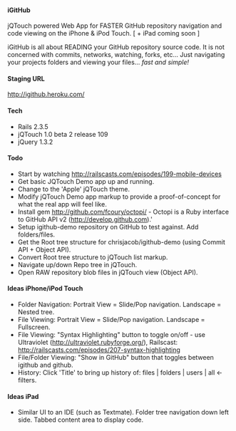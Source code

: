 #### iGitHub
jQTouch powered Web App for FASTER GitHub repository navigation and code viewing on the iPhone & iPod Touch. [ + iPad coming soon ]

iGitHub is all about READING your GitHub repository source code. It is not concerned with commits, networks, watching, forks, etc... Just navigating your projects folders and viewing your files... *fast and simple!*

#### Staging URL
http://igithub.heroku.com/

#### Tech
* Rails 2.3.5
* jQTouch 1.0 beta 2 release 109
* jQuery 1.3.2

#### Todo
* Start by watching http://railscasts.com/episodes/199-mobile-devices
* Get basic JQTouch Demo app up and running.
* Change to the 'Apple' jQTouch theme.
* Modify jQTouch Demo app markup to provide a proof-of-concept for what the real app will feel like.
* Install gem http://github.com/fcoury/octopi/ - Octopi is a Ruby interface to GitHub API v2 (http://develop.github.com).'
* Setup igithub-demo repository on GitHub to test against. Add folders/files.
* Get the Root tree structure for chrisjacob/igithub-demo (using Commit API + Object API).
* Convert Root tree structure to jQTouch list markup.
* Navigate up/down Repo tree in jQTouch.
* Open RAW repository blob files in jQTouch view (Object API).

#### Ideas iPhone/iPod Touch
* Folder Navigation: Portrait View = Slide/Pop navigation. Landscape = Nested tree.
* File Viewing: Portrait View = Slide/Pop navigation. Landscape = Fullscreen.
* File Viewing: "Syntax Highlighting" button to toggle on/off - use Ultraviolet (http://ultraviolet.rubyforge.org/), Railscast: http://railscasts.com/episodes/207-syntax-highlighting
* File/Folder Viewing: "Show in GitHub" button that toggles between igithub and github.
* History: Click 'Title' to bring up history of: files | folders | users | all <- filters.

#### Ideas iPad
* Similar UI to an IDE (such as Textmate). Folder tree navigation down left side. Tabbed content area to display code.